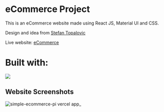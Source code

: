 # eCommerce Project

This is an eCommerce website made using React JS, Material UI and CSS.

Design and idea from [Stefan Topalovic](https://www.stefantopalovic.com/)

Live website: [eCommerce](https://simple-ecommerce-pi.vercel.app/)
# Built with:

[![](https://skillicons.dev/icons?i=react,materialui,css&perline=3)](https://skillicons.dev)

## Website Screenshots
![simple-ecommerce-pi vercel app_](https://github.com/ronrustemi123/eCommerce/assets/96088084/2d5c98c4-e8af-48ca-a710-2cdeb5100bda)
